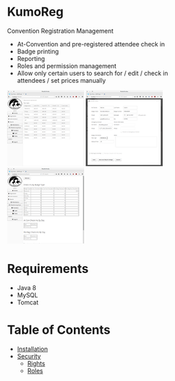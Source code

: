 # KumoReg

Convention Registration Management

- At-Convention and pre-registered attendee check in
- Badge printing                                              
- Reporting                                                      
- Roles and permission management                                
- Allow only certain users to search for / edit / check in       
  attendees / set prices manually                                

[![Home](docs/screenshots/home_t.png)](docs/screenshots/home.png) 
[![Detail](docs/screenshots/detail_t.png)](docs/screenshots/detail.png) 
[![Report](docs/screenshots/report_t.png)](docs/screenshots/report.png)
   
# Requirements
- Java 8
- MySQL
- Tomcat


# Table of Contents
- [Installation](docs/installation.md)
- [Security](docs/security/introduction.md)
    - [Rights](docs/security/rights.md)
    - [Roles](docs/security/roles.md)
